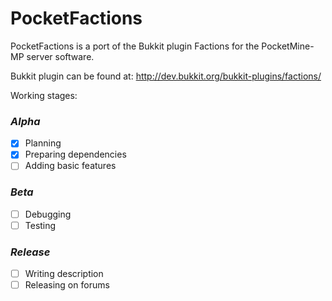 PocketFactions
==============

PocketFactions is a port of the Bukkit plugin Factions for the PocketMine-MP server software. 

Bukkit plugin can be found at: http://dev.bukkit.org/bukkit-plugins/factions/

Working stages:

### _Alpha_

- [x] Planning
- [x] Preparing dependencies
- [ ] Adding basic features

### _Beta_

- [ ] Debugging
- [ ] Testing

### _Release_

- [ ] Writing description
- [ ] Releasing on forums
